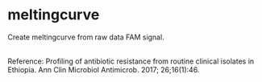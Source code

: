 # meltingcurve
<p> Create meltingcurve from raw data FAM signal.</p>
<br> Reference: 
Profiling of antibiotic resistance from routine clinical isolates in Ethiopia. Ann Clin Microbiol Antimicrob. 2017; 26;16(1):46.


